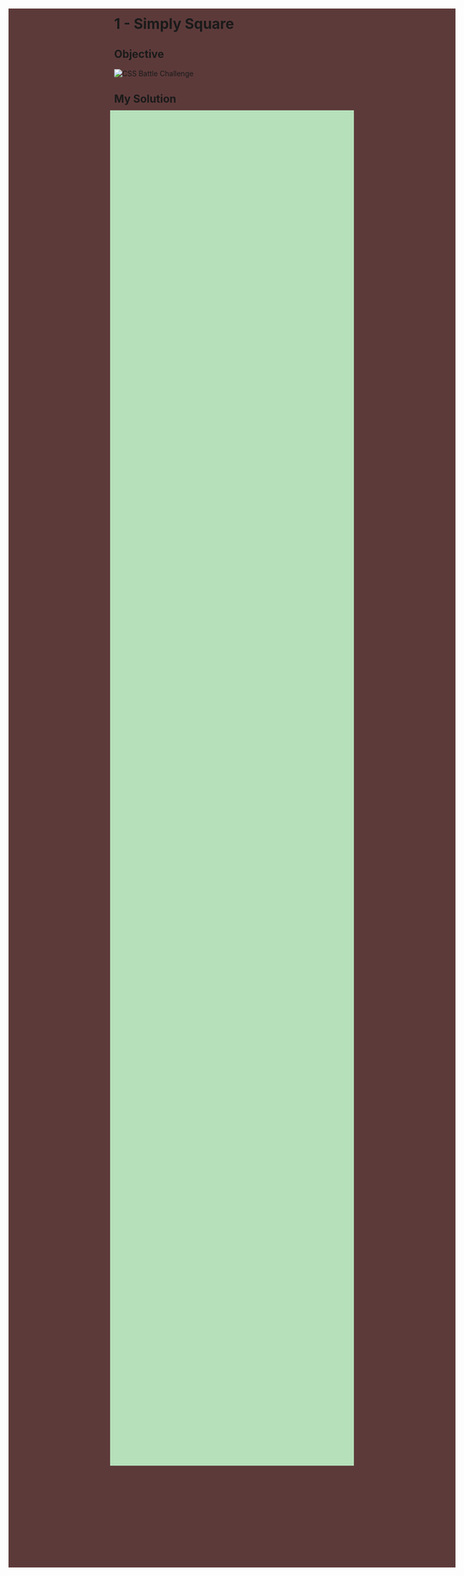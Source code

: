# 1 - Simply Square

## Objective

![CSS Battle Challenge](https://cssbattle.dev/targets/1.png)

## My Solution

<div></div>
<style>
  div {
    margin: -8px;
    width: 50vw;
    height: 66.6vh;
    background: #b5e0ba;
    box-shadow: 0 0 0 200px #5d3a3a;
  }
</style>